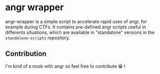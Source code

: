 # angr wrapper

angr-wrapper is a simple script to accelerate rapid uses of angr, for example during CTFs. It contains pre-defined angr scripts useful in differents situations, which are available in "standalone" versions in the `standalone-scripts` repository.

## Contribution

I'm kind of a noob with angr so feel free to contribute :grin: !
